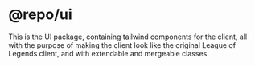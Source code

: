 # @repo/ui

This is the UI package, containing tailwind components for the client, all with the purpose of making the client look like the original League of Legends client, and with extendable and mergeable classes.
